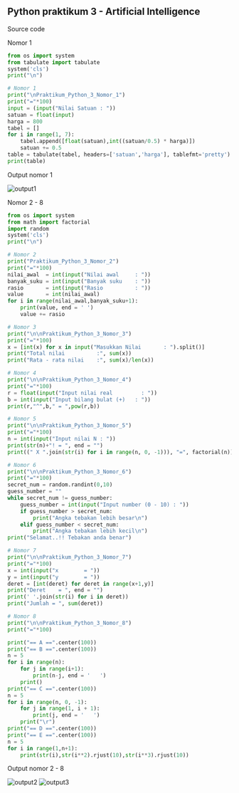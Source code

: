 ## Python praktikum 3 - Artificial Intelligence

Source code


Nomor 1
```py
from os import system
from tabulate import tabulate
system('cls')
print("\n")

# Nomor 1
print("\nPraktikum_Python_3_Nomor_1")
print("="*100)
input = (input("Nilai Satuan : "))
satuan = float(input)
harga = 800
tabel = []
for i in range(1, 7):
    tabel.append([float(satuan),int((satuan/0.5) * harga)])
    satuan += 0.5
table = tabulate(tabel, headers=['satuan','harga'], tablefmt='pretty')
print(table)
```

Output nomor 1

![output1](https://user-images.githubusercontent.com/92994688/142205358-8eed613f-7a98-4c7e-9afa-b37dec7148d8.png)

Nomor 2 - 8
```py
from os import system
from math import factorial
import random
system('cls')
print("\n")

# Nomor 2
print("Praktikum_Python_3_Nomor_2")
print("="*100)
nilai_awal  = int(input("Nilai awal     : "))
banyak_suku = int(input("Banyak suku    : "))
rasio       = int(input("Rasio          : "))
value       = int(nilai_awal)
for i in range(nilai_awal,banyak_suku+1):
    print(value, end = ' ')
    value += rasio

# Nomor 3
print("\n\nPraktikum_Python_3_Nomor_3")
print("="*100)
x = [int(x) for x in input("Masukkan Nilai       : ").split()]
print("Total nilai          :", sum(x))
print("Rata - rata nilai    :", sum(x)/len(x))

# Nomor 4
print("\n\nPraktikum_Python_3_Nomor_4")
print("="*100)
r = float(input("Input nilai real         : "))
b = int(input("Input bilang bulat (+)   : "))
print(r,"^",b," = ",pow(r,b))

# Nomor 5
print("\n\nPraktikum_Python_3_Nomor_5")
print("="*100)
n = int(input("Input nilai N : "))
print(str(n)+"! = ", end = "")
print((" X ".join(str(i) for i in range(n, 0, -1))), "=", factorial(n))

# Nomor 6
print("\n\nPraktikum_Python_3_Nomor_6")
print("="*100)
secret_num = random.randint(0,10)
guess_number = ""
while secret_num != guess_number:
    guess_number = int(input("Input number (0 - 10) : "))
    if guess_number > secret_num:
        print("Angka tebakan lebih besar\n")
    elif guess_number < secret_num:
        print("Angka tebakan lebih kecil\n")
print("Selamat..!! Tebakan anda benar")

# Nomor 7
print("\n\nPraktikum_Python_3_Nomor_7")
print("="*100)
x = int(input("x        = "))
y = int(input("y        = "))    
deret = [int(deret) for deret in range(x+1,y)]
print("Deret    = ", end = "")
print(' '.join(str(i) for i in deret))
print("Jumlah = ", sum(deret))

# Nomor 8
print("\n\nPraktikum_Python_3_Nomor_8")
print("="*100)

print("== A ==".center(100))
print("== B ==".center(100))
n = 5
for i in range(n):
    for j in range(i+1):
        print(n-j, end = '   ')
    print()
print("== C ==".center(100))
n = 5
for i in range(n, 0, -1):
    for j in range(1, i + 1):
        print(j, end = '   ')
    print("\r")
print("== D ==".center(100))
print("== E ==".center(100))
n = 5
for i in range(1,n+1):
    print(str(i),str(i**2).rjust(10),str(i**3).rjust(10))
```

Output nomor 2 - 8

![output2](https://user-images.githubusercontent.com/92994688/142205368-97681658-cfa6-4dd5-8a80-85263a983dac.png)
![output3](https://user-images.githubusercontent.com/92994688/142205375-d56a0966-3fbc-41e0-beca-14a0b5f4b6e8.png)
